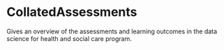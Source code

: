 # CollatedAssessments
Gives an overview of the assessments and learning outcomes in the data science for health and social care program.
